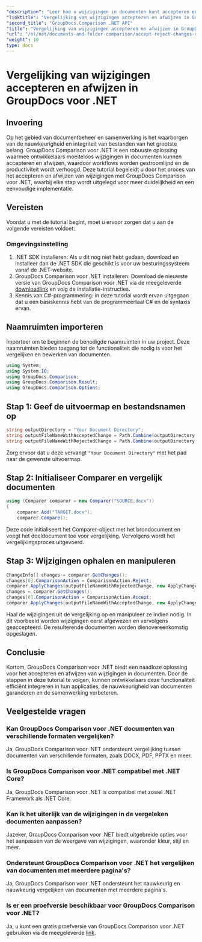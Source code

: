 ```yaml
---
"description": "Leer hoe u wijzigingen in documenten kunt accepteren en afwijzen met GroupDocs Comparison voor .NET. Stroomlijn uw documentworkflows moeiteloos."
"linktitle": "Vergelijking van wijzigingen accepteren en afwijzen in GroupDocs voor .NET"
"second_title": "GroupDocs.Comparison .NET API"
"title": "Vergelijking van wijzigingen accepteren en afwijzen in GroupDocs voor .NET"
"url": "/nl/net/documents-and-folder-comparison/accept-reject-changes-dotnet/"
"weight": 10
type: docs
---
```

# Vergelijking van wijzigingen accepteren en afwijzen in GroupDocs voor .NET

## Invoering
Op het gebied van documentbeheer en samenwerking is het waarborgen van de nauwkeurigheid en integriteit van bestanden van het grootste belang. GroupDocs Comparison voor .NET is een robuuste oplossing waarmee ontwikkelaars moeiteloos wijzigingen in documenten kunnen accepteren en afwijzen, waardoor workflows worden gestroomlijnd en de productiviteit wordt verhoogd. Deze tutorial begeleidt u door het proces van het accepteren en afwijzen van wijzigingen met GroupDocs Comparison voor .NET, waarbij elke stap wordt uitgelegd voor meer duidelijkheid en een eenvoudige implementatie.
## Vereisten
Voordat u met de tutorial begint, moet u ervoor zorgen dat u aan de volgende vereisten voldoet:
### Omgevingsinstelling
1. .NET SDK installeren: Als u dit nog niet hebt gedaan, download en installeer dan de .NET SDK die geschikt is voor uw besturingssysteem vanaf de .NET-website.
2. GroupDocs Comparison voor .NET installeren: Download de nieuwste versie van GroupDocs Comparison voor .NET via de meegeleverde [downloadlink](https://releases.groupdocs.com/comparison/net/) en volg de installatie-instructies.
3. Kennis van C#-programmering: in deze tutorial wordt ervan uitgegaan dat u een basiskennis hebt van de programmeertaal C# en de syntaxis ervan.

## Naamruimten importeren
Importeer om te beginnen de benodigde naamruimten in uw project. Deze naamruimten bieden toegang tot de functionaliteit die nodig is voor het vergelijken en bewerken van documenten.

```csharp
using System;
using System.IO;
using GroupDocs.Comparison;
using GroupDocs.Comparison.Result;
using GroupDocs.Comparison.Options;
```
## Stap 1: Geef de uitvoermap en bestandsnamen op
```csharp
string outputDirectory = "Your Document Directory";
string outputFileNameWithAcceptedChange = Path.Combine(outputDirectory, "RESULT_WITH_ACCEPTED_CHANGE.docx");
string outputFileNameWithRejectedChange = Path.Combine(outputDirectory, "RESULT_WITH_REJECTED_CHANGE.docx");
```
Zorg ervoor dat u deze vervangt `"Your Document Directory"` met het pad naar de gewenste uitvoermap.
## Stap 2: Initialiseer Comparer en vergelijk documenten
```csharp
using (Comparer comparer = new Comparer("SOURCE.docx"))
{
    comparer.Add("TARGET.docx");
    comparer.Compare();
```
Deze code initialiseert het Comparer-object met het brondocument en voegt het doeldocument toe voor vergelijking. Vervolgens wordt het vergelijkingsproces uitgevoerd.
## Stap 3: Wijzigingen ophalen en manipuleren
```csharp
ChangeInfo[] changes = comparer.GetChanges();
changes[0].ComparisonAction = ComparisonAction.Reject;
comparer.ApplyChanges(outputFileNameWithRejectedChange, new ApplyChangeOptions { Changes = changes, SaveOriginalState = true });
changes = comparer.GetChanges();
changes[0].ComparisonAction = ComparisonAction.Accept;
comparer.ApplyChanges(outputFileNameWithAcceptedChange, new ApplyChangeOptions { Changes = changes });
```
Haal de wijzigingen uit de vergelijking op en manipuleer ze indien nodig. In dit voorbeeld worden wijzigingen eerst afgewezen en vervolgens geaccepteerd. De resulterende documenten worden dienovereenkomstig opgeslagen.

## Conclusie
Kortom, GroupDocs Comparison voor .NET biedt een naadloze oplossing voor het accepteren en afwijzen van wijzigingen in documenten. Door de stappen in deze tutorial te volgen, kunnen ontwikkelaars deze functionaliteit efficiënt integreren in hun applicaties, de nauwkeurigheid van documenten garanderen en de samenwerking verbeteren.
## Veelgestelde vragen
### Kan GroupDocs Comparison voor .NET documenten van verschillende formaten vergelijken?
Ja, GroupDocs Comparison voor .NET ondersteunt vergelijking tussen documenten van verschillende formaten, zoals DOCX, PDF, PPTX en meer.
### Is GroupDocs Comparison voor .NET compatibel met .NET Core?
Ja, GroupDocs Comparison voor .NET is compatibel met zowel .NET Framework als .NET Core.
### Kan ik het uiterlijk van de wijzigingen in de vergeleken documenten aanpassen?
Jazeker, GroupDocs Comparison voor .NET biedt uitgebreide opties voor het aanpassen van de weergave van wijzigingen, waaronder kleur, stijl en meer.
### Ondersteunt GroupDocs Comparison voor .NET het vergelijken van documenten met meerdere pagina's?
Ja, GroupDocs Comparison voor .NET ondersteunt het nauwkeurig en nauwkeurig vergelijken van documenten met meerdere pagina's.
### Is er een proefversie beschikbaar voor GroupDocs Comparison voor .NET?
Ja, u kunt een gratis proefversie van GroupDocs Comparison voor .NET gebruiken via de meegeleverde [link](https://releases.groupdocs.com/).